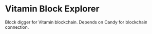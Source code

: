 # Vitamin Block Explorer

Block digger for Vitamin blockchain. Depends on Candy for blockchain connection.